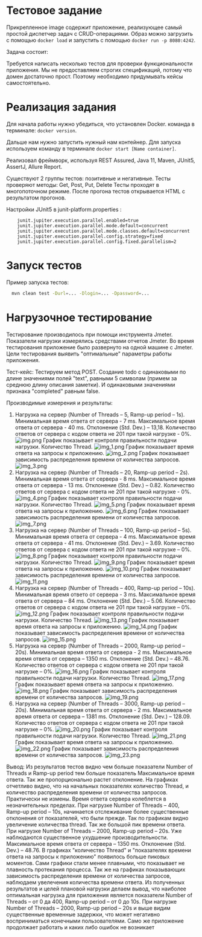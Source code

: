 # Тестовое задание

Прикрепленное image содержит приложение, реализующее самый простой диспетчер задач с CRUD-операциями. Образ можно загрузить с помощью `docker load` и запустить с помощью `docker run -p 8080:4242`.

Задача состоит:

Требуется написать несколько тестов для проверки функциональности приложения. Мы не предоставляем строгих спецификаций, потому что домен достаточно прост. Поэтому необходимо придумывать кейсы самостоятельно.

# Реализация задания

Для начала работы нужно убедиться, что установлен Docker.
команда в терминале: `docker version`.

Дальше нам нужно запустить нужный нам контейнер.
Для запуска используем команду в терминале `docker start [Name container]`.


Реализовал фреймворк, используя REST Assured, Java 11, Maven, JUnit5, AssertJ, Allure Report.

Существуют 2 группы тестов: позитивные и негативные.
Тесты проверяют методы: Get, Post, Put, Delete
Тесты проходят в многопоточном режиме.
После прогона тестов открывается HTML с результатом прогонов.

Настройки JUnit5 в junit-platform.properties :
```
    junit.jupiter.execution.parallel.enabled=true
    junit.jupiter.execution.parallel.mode.default=concurrent
    junit.jupiter.execution.parallel.mode.classes.default=concurrent
    junit.jupiter.execution.parallel.config.strategy=fixed
    junit.jupiter.execution.parallel.config.fixed.parallelism=2
``` 


# Запуск тестов

Пример запуска тестов:
```bash
  mvn clean test -Durl=... -Dlogin=... -Dpassword=...
```
# Нагрузочное тестирование

Тестирование производилось при помощи инструмента Jmeter.
Показатели нагрузки измерялись средствами отчетов Jmeter.
Во время тестирования приложение было развернуто на одной машине с Jmeter.
Цели тестирования выявить "оптимальные" параметры работы приложения. 

Тест-кейс:
Тестируем метод POST.
Создание todo с одинаковыми по длине значениями полей "text", равными 5 символам (примем за среднюю длину описания заметки). И одинаковыми значениями признака "completed" равным false.


Производимые измерения и результаты:
1.	Нагрузка на сервер (Number of Threads – 5, Ramp-up period – 1s).
      Минимальная время ответа от сервера - 7 ms.
      Максимальное время ответа от сервера - 40 ms.
      Отклонение (Std. Dev.) – 13,18.
      Количество ответов от сервера с кодом ответа не 201 при такой нагрузке - 0%.
      ![img.png](img.png)
      График показывает контроля правильности подачи нагрузки. Количество Thread.
      ![img_1.png](img_1.png)
      График показывает время ответа на запросы к приложению.
      ![img_2.png](img_2.png)
      График показывает зависимость распределения времени от количества запросов.
      ![img_3.png](img_3.png)
2.	Нагрузка на сервер (Number of Threads – 20, Ramp-up period – 2s).
      Минимальная время ответа от сервера - 8 ms.
      Максимальное время ответа от сервера - 13 ms.
      Отклонение (Std. Dev.) – 0.82.
      Количество ответов от сервера с кодом ответа не 201 при такой нагрузке - 0%.
      ![img_4.png](img_4.png)
      График показывает контроля правильности подачи нагрузки. Количество Thread.
      ![img_5.png](img_5.png)
      График показывает время ответа на запросы к приложению.
      ![img_6.png](img_6.png)
      График показывает зависимость распределения времени от количества запросов.
      ![img_7.png](img_7.png)
3.	Нагрузка на сервер (Number of Threads – 100, Ramp-up period – 5s).
      Минимальная время ответа от сервера - 4 ms.
      Максимальное время ответа от сервера - 41 ms.
      Отклонение (Std. Dev.) – 3.69.
      Количество ответов от сервера с кодом ответа не 201 при такой нагрузке – 0%.
      ![img_8.png](img_8.png)
      График показывает контроля правильности подачи нагрузки. Количество Thread.
      ![img_9.png](img_9.png)
      График показывает время ответа на запросы к приложению.
      ![img_10.png](img_10.png)
      График показывает зависимость распределения времени от количества запросов.
      ![img_11.png](img_11.png)
4.	Нагрузка на сервер (Number of Threads – 400, Ramp-up period – 10s).
      Минимальная время ответо от сервера - 3 ms.
      Максимальное время ответа от сервера – 84 ms.
      Отклонение (Std. Dev.) – 5.06.
      Количество ответов от сервера с кодом ответа не 201 при такой нагрузке – 0%.
      ![img_12.png](img_12.png)
      График показывает контроля правильности подачи нагрузки. Количество Thread.
      ![img_13.png](img_13.png)
      График показывает время ответа на запросы к приложению.
      ![img_14.png](img_14.png)
      График показывает зависимость распределения времени от количества запросов.
      ![img_15.png](img_15.png)
5.	Нагрузка на сервер (Number of Threads – 2000, Ramp-up period – 20s).
      Минимальная время ответа от сервера - 2 ms.
      Максимальное время ответа от сервера – 1350 ms.
      Отклонение (Std. Dev.) – 48.76.
      Количество ответов от сервера с кодом ответа не 201 при такой нагрузке – 0%.
      ![img_16.png](img_16.png)
      График показывает контроля правильности подачи нагрузки. Количество Thread.
      ![img_17.png](img_17.png)
      График показывает время ответа на запросы к приложению.
      ![img_18.png](img_18.png)
      График показывает зависимость распределения времени от количества запросов.
      ![img_19.png](img_19.png)
6.	Нагрузка на сервер (Number of Threads – 3000, Ramp-up period – 20s).
      Минимальная время ответа от сервера - 2 ms.
      Максимальное время ответа от сервера – 1381 ms.
      Отклонение (Std. Dev.) – 128.09.
      Количество ответов от сервера с кодом ответа не 201 при такой нагрузке – 0%.
      ![img_20.png](img_20.png)
      График показывает контроля правильности подачи нагрузки. Количество Thread.
      ![img_21.png](img_21.png)
      График показывает время ответа на запросы к приложению.
      ![img_22.png](img_22.png)
      График показывает зависимость распределения времени от количества запросов.
      ![img_23.png](img_23.png)

Вывод: Из результатов тестов видно чем больше показатели Number of Threads и Ramp-up period тем больше показатель 
Максимальное время ответа. Так же пропорционально растет отклонение. На графиках отчетливо видно, что на начальных 
показателях количество Thread, и количество распределения времени от количества запросов. Практически не измены. 
Время ответа сервера колеблется в незначительных пределах. При нагрузке Number of Threads – 400, Ramp-up period – 10s,
начинается отслеживание более существенные отклонения от показателей, что были прежде. Так по графикам видно увеличение
количества thread. Так же большой пик времени ответа. При нагрузке Number of Threads – 2000, Ramp-up period – 20s.
Уже наблюдаются существенное ухудшение производительности. Максимальное время ответа от сервера – 1350 ms. 
Отклонение (Std. Dev.) – 48.76. В графиках "количество Thread" и "показателях времени ответа на запросы к приложению"
появилось больше пиковых моментов. Сами графики стали менее плавными, что показывает не плавность протекания процесса.
Так же на графиках показывающих зависимость распределения времени от количества запросов, наблюдаем увелечения количества
времени ответа.
Из полученных результатов и целей плановой нагрузки делаем вывод, что наиболее оптимальная нагрузка для приложения является показатели 
Number of Threads – от 0 да 400, Ramp-up period – от 0 до 10s. При нагрузке Number of Threads – 2000, Ramp-up period – 20s
и выше видим существенные временные задержки, что может негативно восприниматься конечными пользователями. Само же приложение
продолжает работать и каких либо ошибок не возникает


